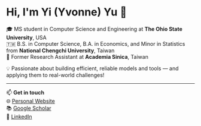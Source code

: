 # Hi, I'm Yi (Yvonne) Yu 👋

🎓 MS student in Computer Science and Engineering at **The Ohio State University**, USA  
🇹🇼 B.S. in Computer Science, B.A. in Economics, and Minor in Statistics from **National Chengchi University**, Taiwan  
🔬 Former Research Assistant at **Academia Sinica**, Taiwan

💡 Passionate about building efficient, reliable models and tools — and applying them to real-world challenges!

---

📫 **Get in touch**  
🌐 [Personal Website](https://yi-yu-yvonne.github.io/)  
📚 [Google Scholar](https://scholar.google.com/citations?user=gAUeAeMAAAAJ)  
🔗 [LinkedIn](https://www.linkedin.com/in/yi-yu-yvonne/)
